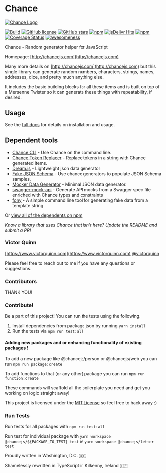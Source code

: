 # Chance

[![Chance Logo](http://chancejs.com/logo.png)](http://chancejs.com)

[![Build](https://github.com/JohnAllenTech/chancejs/actions/workflows/build.yml/badge.svg)](https://github.com/JohnAllenTech/chancejs/actions/workflows/build.yml) [![GitHub license](https://img.shields.io/github/license/chancejs/chancejs.svg)](https://github.com/chancejs/chancejs) [![GitHub stars](https://img.shields.io/github/stars/chancejs/chancejs.svg)](https://github.com/chancejs/chancejs) [![npm](https://img.shields.io/npm/dm/chance.svg)](https://npmjs.com/package/chance) [![jsDelivr Hits](https://data.jsdelivr.com/v1/package/npm/chance/badge?style=rounded)](https://www.jsdelivr.com/package/npm/chance) [![npm](https://img.shields.io/npm/v/chance.svg)](https://npmjs.com/package/chance) [![Coverage Status](https://coveralls.io/repos/chancejs/chancejs/badge.svg?branch=master)](https://coveralls.io/r/chancejs/chancejs?branch=master) [![awesomeness](https://img.shields.io/badge/awesomeness-maximum-red.svg)](https://github.com/chancejs/chancejs)

Chance - Random generator helper for JavaScript

Homepage: [http://chancejs.com](http://chancejs.com)

Many more details on [http://chancejs.com](http://chancejs.com) but this single
library can generate random numbers, characters, strings, names, addresses,
dice, and pretty much anything else.

It includes the basic building blocks for all these items and is built on top
of a Mersenne Twister so it can generate these things with repeatability, if
desired.

## Usage

See the [full docs](https://chancejs.com) for details on installation and usage.

## Dependent tools

- [Chance CLI](https://github.com/chancejs/chance-cli) - Use Chance on the command line.
- [Chance Token Replacer](https://github.com/drewbrokke/chance-token-replacer) - Replace tokens in a string with Chance generated items.
- [Dream.js](https://github.com/adleroliveira/dreamjs) - Lightweight json data generator
- [Fake JSON Schema](https://github.com/pateketrueke/json-schema-faker/) - Use chance generators to populate JSON Schema samples.
- [Mocker Data Generator](https://github.com/danibram/mocker-data-generator/) - Minimal JSON data generator.
- [swagger-mock-api](https://github.com/dzdrazil/swagger-mock-api/) - Generate API mocks from a Swagger spec file enriched with Chance types and constraints
- [fony](https://github.com/captainsafia/fony) - A simple command line tool for generating fake data from a template string

Or [view all of the dependents on npm](https://www.npmjs.com/package/chance)

_Know a library that uses Chance that isn't here? Update the README and submit a PR!_

### Victor Quinn

[https://www.victorquinn.com](https://www.victorquinn.com)
[@victorquinn](https://twitter.com/victorquinn)

Please feel free to reach out to me if you have any questions or suggestions.

### Contributors

THANK YOU!

### Contribute!

Be a part of this project! You can run the tests using the following.

1. Install dependencies from package.json by running `yarn install`
2. Run the tests via `npm run test:all`

#### Adding new packages and or enhancing functionality of existing packages !

To add a new package like @chancejs/person or @chancejs/web you can run `npm run package:create`

To add functions to that (or any other) package you can run `npm run function:create`

These commands will scaffold all the boilerplate you need and get you working on logic straight away!

This project is licensed under the [MIT License](http://en.wikipedia.org/wiki/MIT_License) so feel free to hack away :)

### Run Tests

Run tests for all packages with `npm run test:all `

Run test for individual package with `yarn workspace @chancejs/${PACKAGE_TO_TEST} test` ie `yarn workspace @chancejs/letter test`

Proudly written in Washington, D.C. 🇺🇸

Shamelessly rewritten in TypeScript in Kilkenny, Ireland 🇮🇪
